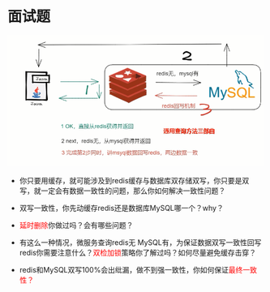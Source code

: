 # 面试题

![](images/1.缓存双写基本逻辑图.jpg)

- 你只要用缓存，就可能涉及到redis缓存与数据库双存储双写，你只要是双写，就一定会有数据一致性的问题，那么你如何解决一致性问题？

  

- 双写一致性，你先动缓存redis还是数据库MySQL哪一个？why？

  

- <font color = red>延时删除</font>你做过吗？会有哪些问题？



- 有这么一种情况，微服务查询redis无 MySQL有，为保证数据双写一致性回写redis你需要注意什么？<font color = red>双检加锁</font>策略你了解过吗？如何尽量避免缓存击穿？

  

- redis和MySQL双写100%会出纰漏，做不到强一致性，你如何保证<font color = red>最终一致性？</font>






